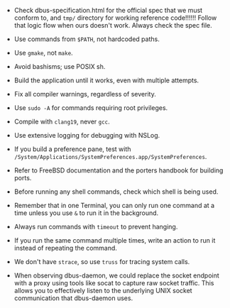 - Check dbus-specification.html for the official spec that we must conform to, and `tmp/` directory for working reference code!!!!!! Follow that logic flow when ours doesn't work. Always check the spec file.

- Use commands from `$PATH`, not hardcoded paths.
- Use `gmake`, not `make`.
- Avoid bashisms; use POSIX sh.
- Build the application until it works, even with multiple attempts.
- Fix all compiler warnings, regardless of severity.
- Use `sudo -A` for commands requiring root privileges.
- Compile with `clang19`, never `gcc`.
- Use extensive logging for debugging with NSLog.
- If you build a preference pane, test with `/System/Applications/SystemPreferences.app/SystemPreferences`.
- Refer to FreeBSD documentation and the porters handbook for building ports.
- Before running any shell commands, check which shell is being used.
- Remember that in one Terminal, you can only run one command at a time unless you use `&` to run it in the background.
- Always run commands with `timeout` to prevent hanging.
- If you run the same command multiple times, write an action to run it instead of repeating the command.
- We don't have `strace`, so use `truss` for tracing system calls.

- When observing dbus-daemon, we could replace the socket endpoint with a proxy using tools like socat to capture raw socket traffic. This allows you to effectively listen to the underlying UNIX socket communication that dbus-daemon uses.